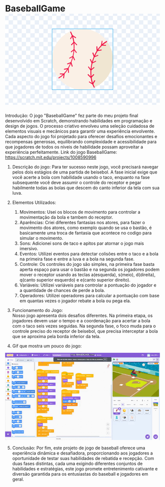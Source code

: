 # BaseballGame <img src="https://github.com/cauacostaalves/Trabalho-scratch/blob/66750d358b823ca7cc823e3db286024719e4918a/PNGs/baseball_ball.png">
Introdução:
  O jogo "BaseballGame" fez parte do meu projeto final desenvolvido em Scratch, demonstrando habilidades em programação e design de jogos. O processo criativo envolveu uma seleção cuidadosa de elementos visuais e mecânicos para garantir uma experiência envolvente. Cada aspecto do jogo foi projetado para oferecer desafios emocionantes e recompensas generosas, equilibrando complexidade e acessibilidade para que jogadores de todos os níveis de habilidade possam aproveitar a experiência perfeitamente.
  Link do jogo BaseballGame: https://scratch.mit.edu/projects/1008590996  

1. Descrição do jogo:
  Para ter sucesso neste jogo, você precisará navegar pelos dois estágios de uma partida de beisebol. A fase inicial exige que você acerte a bola com habilidade usando o taco, enquanto na fase subsequente você deve assumir o controle do receptor e pegar habilmente todas as bolas que descem do canto inferior da tela com sua luva.

2. Elementos Utilizados:
    1. Movimentos: Usei os blocos de movimento para controlar a movimentação da bola e tambem do receptor. <br>
    2. Aparências: Criei diferentes fantasias nos atores, para fazer o movimento dos atores, como exemplo quando se usa o bastão, é basicamente uma troca de fantasia que acontece no codigo para simular o movimento. <br>
    3. Sons: Adicionei sons de taco e apitos par atornar o jogo mais imersivo. <br>
    4. Eventos: Utilizei eventos para detectar colisões entre o taco e a bola na primeira fase e entre a luva e a bola na segunda fase. <br>
    5. Controle: Os controles do jogo são simples, na primeira fase basta aperta espaço para usar o bastão e na segunda os jogadores podem mover o receptor usando as teclas a(esquerda), s(meio), d(direita), q(canto 
    superior esquerdo) e e(canto superior direito).<br>
    6. Variáveis: Utilizei variáveis para controlar a pontuação do jogador e a quantidade de chances de perde a bola.<br>
    7. Operadores: Utilizei operadores para calcular a pontuação com base em quantas vezes o jogador rebate a bola ou pega ela. 

3. Funcionamento do Jogo:  
  Nosso jogo apresenta dois desafios diferentes. Na primeira etapa, os jogadores devem usar o tempo e a coordenação para acertar a bola com o taco seis vezes seguidas. Na segunda fase, o foco muda para o controle preciso do receptor de beisebol, que precisa interceptar a bola que se aproxima pela borda inferior da tela.

4. Gif que mostra um pouco do jogo:
 <div align="center"> 
    <img src="https://github.com/cauacostaalves/Trabalho-scratch/blob/76037cadee65ca5017a08160146d603f8c357ec0/Game%20file/Gifgamebaseball.gif">
 </div>	

 
 5. Conclusão:
    Por fim, este projeto de jogo de baseball oferece uma experiência dinâmica e desafiadora, proporcionando aos jogadores a oportunidade de testar suas habilidades de rebatida e recepção. Com duas fases distintas, cada uma exigindo diferentes conjuntos de habilidades e estratégias, este jogo promete entretenimento cativante e diversão garantida para os entusiastas do baseball e jogadores em geral.


